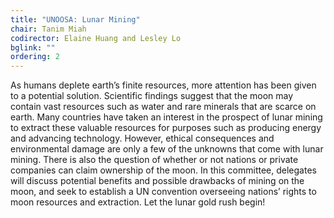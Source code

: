 ```yaml
---
title: "UNOOSA: Lunar Mining"
chair: Tanim Miah
codirector: Elaine Huang and Lesley Lo
bglink: ""
ordering: 2
---
```

As humans deplete earth’s finite resources, more attention has been given to a potential solution. Scientific findings suggest that the moon may contain vast resources such as water and rare minerals that are scarce on earth. Many countries have taken an interest in the prospect of lunar mining to extract these valuable resources for purposes such as producing energy and advancing technology. However, ethical consequences and environmental damage are only a few of the unknowns that come with lunar mining. There is also the question of whether or not nations or private companies can claim ownership of the moon. In this committee, delegates will discuss potential benefits and possible drawbacks of mining on the moon, and seek to establish a UN convention overseeing nations’ rights to moon resources and extraction. Let the lunar gold rush begin!
